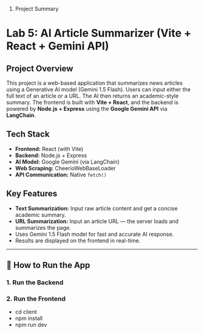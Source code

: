 1. Project Summary

# Lab 5: AI Article Summarizer (Vite + React + Gemini API)

## Project Overview

This project is a web-based application that summarizes news articles using a Generative AI model (Gemini 1.5 Flash). Users can input either the full text of an article or a URL. The AI then returns an academic-style summary. The frontend is built with **Vite + React**, and the backend is powered by **Node.js + Express** using the **Google Gemini API** via **LangChain**.

## Tech Stack

- **Frontend:** React (with Vite)
- **Backend:** Node.js + Express
- **AI Model:** Google Gemini (via LangChain)
- **Web Scraping:** CheerioWebBaseLoader
- **API Communication:** Native `fetch()`

## Key Features
- **Text Summarization:** Input raw article content and get a concise academic summary.
- **URL Summarization:** Input an article URL — the server loads and summarizes the page.
- Uses Gemini 1.5 Flash model for fast and accurate AI response.
- Results are displayed on the frontend in real-time.

--------------------------------------------

## 🚀 How to Run the App

### 1. Run the Backend
### 2. Run the Frontend
 - cd client
 - npm install
 - npm run dev
